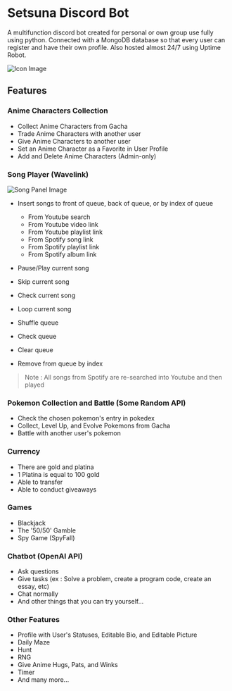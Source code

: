 # Setsuna Discord Bot

A multifunction discord bot created for personal or own group use fully using python.
Connected with a MongoDB database so that every user can register and have
their own profile. Also hosted almost 24/7 using Uptime Robot.

![Icon Image](https://cdn.discordapp.com/attachments/995337235211763722/1055085621812678786/image.png)

## Features

### Anime Characters Collection
- Collect Anime Characters from Gacha
- Trade Anime Characters with another user
- Give Anime Characters to another user
- Set an Anime Character as a Favorite in User Profile
- Add and Delete Anime Characters (Admin-only)

### Song Player (Wavelink)

![Song Panel Image](https://cdn.discordapp.com/attachments/995337235211763722/1055340252333604904/image.png)

- Insert songs to front of queue, back of queue, or by index of queue
  - From Youtube search
  - From Youtube video link
  - From Youtube playlist link
  - From Spotify song link
  - From Spotify playlist link
  - From Spotify album link
  
- Pause/Play current song
- Skip current song
- Check current song
- Loop current song
- Shuffle queue
- Check queue
- Clear queue
- Remove from queue by index
> Note : All songs from Spotify are re-searched into Youtube and then played

### Pokemon Collection and Battle (Some Random API)
- Check the chosen pokemon's entry in pokedex
- Collect, Level Up, and Evolve Pokemons from Gacha
- Battle with another user's pokemon

### Currency
- There are gold and platina
- 1 Platina is equal to 100 gold
- Able to transfer
- Able to conduct giveaways

### Games
- Blackjack
- The '50/50' Gamble
- Spy Game (SpyFall)

### Chatbot (OpenAI API)
- Ask questions
- Give tasks (ex : Solve a problem, create a program code, create an essay, etc)
- Chat normally
- And other things that you can try yourself...

### Other Features
- Profile with User's Statuses, Editable Bio, and Editable Picture
- Daily Maze
- Hunt
- RNG
- Give Anime Hugs, Pats, and Winks
- Timer
- And many more...
